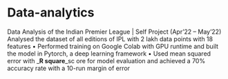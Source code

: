 # Data-analytics
Data Analysis of the Indian Premier League | Self Project (Apr’22 – May’22)
Analysed the dataset of all editions of IPL with 2 lakh data points with 18 features
• Performed training on Google Colab with GPU runtime and built the model in Pytorch, a deep learning framework
• Used mean squared error with _**R square**_sc ore for model evaluation and achieved a 70% accuracy rate with a 10-run margin of error
